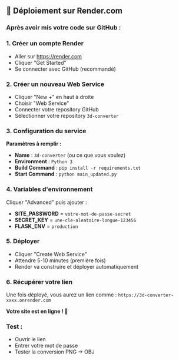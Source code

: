 ## 🚀 Déploiement sur Render.com

### Après avoir mis votre code sur GitHub :

### 1. Créer un compte Render
- Aller sur https://render.com
- Cliquer "Get Started"
- Se connecter avec GitHub (recommandé)

### 2. Créer un nouveau Web Service
- Cliquer "New +" en haut à droite
- Choisir "Web Service"
- Connecter votre repository GitHub
- Sélectionner votre repository `3d-converter`

### 3. Configuration du service
**Paramètres à remplir :**
- **Name** : `3d-converter` (ou ce que vous voulez)
- **Environment** : `Python 3`
- **Build Command** : `pip install -r requirements.txt`
- **Start Command** : `python main_updated.py`

### 4. Variables d'environnement
Cliquer "Advanced" puis ajouter :
- **SITE_PASSWORD** = `votre-mot-de-passe-secret`
- **SECRET_KEY** = `une-cle-aleatoire-longue-123456`
- **FLASK_ENV** = `production`

### 5. Déployer
- Cliquer "Create Web Service"
- Attendre 5-10 minutes (première fois)
- Render va construire et déployer automatiquement

### 6. Récupérer votre lien
Une fois déployé, vous aurez un lien comme :
`https://3d-converter-xxxx.onrender.com`

**Votre site est en ligne ! 🎉**

### Test :
- Ouvrir le lien
- Entrer votre mot de passe
- Tester la conversion PNG → OBJ
